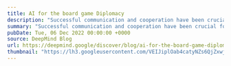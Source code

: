 ```yaml
---
title: AI for the board game Diplomacy
description: "Successful communication and cooperation have been crucial for helping societies advance throughout history. The closed environments of board games can serve as a sandbox for modelling and investigating interaction and communication – and we can learn a lot from playing them. In our recent paper, published today in Nature Communications, we show how artificial agents can use communication to better cooperate in the board game Diplomacy, a vibrant domain in artificial intelligence (AI) research, known for its focus on alliance building."
summary: "Successful communication and cooperation have been crucial for helping societies advance throughout history. The closed environments of board games can serve as a sandbox for modelling and investigating interaction and communication – and we can learn a lot from playing them. In our recent paper, published today in Nature Communications, we show how artificial agents can use communication to better cooperate in the board game Diplomacy, a vibrant domain in artificial intelligence (AI) research, known for its focus on alliance building."
pubDate: Tue, 06 Dec 2022 00:00:00 +0000
source: DeepMind Blog
url: https://deepmind.google/discover/blog/ai-for-the-board-game-diplomacy/
thumbnail: "https://lh3.googleusercontent.com/VEIJiplOab4catyNZs6QjZxwjbqVmrh2fIZF8Gj7Xd7TQRq1q4bqDmbeSuVzHPzDhC8vKYI5nZLft79VWP5Oi7j_ARAzyFVxMdJIMKxDD5VfRpGm=w1200-h630-n-nu"
---
```


